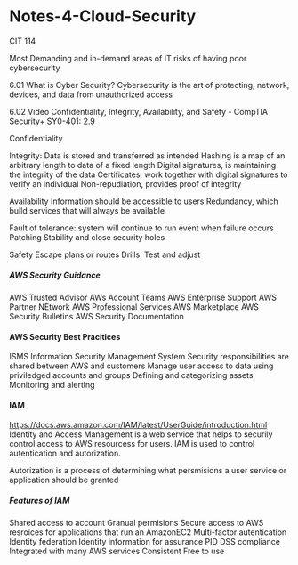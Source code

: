 # Notes-4-Cloud-Security
CIT 114


Most Demanding and in-demand areas of IT
risks of having poor cybersecurity
 

6.01 What is Cyber Security?
Cybersecurity is the art of protecting, network, devices, and data from unauthorized access

6.02 Video Confidentiality, Integrity, Availability, and Safety - CompTIA Security+ SY0-401: 2.9

Confidentiality


Integrity:
Data is stored and transferred as intended
Hashing is a map of an arbitrary length to data of a fixed length
Digital signatures, is maintaining the integrity of the data
Certificates, work together with digital signatures to verify an individual
Non-repudiation, provides proof of integrity

Availability 
Information should be accessible to users
Redundancy, which build services that will always be available

Fault of tolerance: system will continue to run event when failure occurs
Patching
Stability and close security holes

Safety
Escape plans or routes
Drills. Test and adjust

##### AWS Security Guidance
  AWS Trusted Advisor
  AWs Account Teams
  AWS Enterprise Support
  AWS Partner NEtwork
  AWS Professional Services
  AWS Marketplace
  AWS Security Bulletins
  AWS Security Documentation

#### AWS Security Best Pracitices
ISMS Information Security Management System
Security responsibilities are shared between AWS and customers
Manage user access to data using priviledged accounts and groups
Defining and categorizing assets
Monitoring and alerting


#### IAM
https://docs.aws.amazon.com/IAM/latest/UserGuide/introduction.html
Identity and Access Management is a web service that helps to securily control access to AWS resourcess for users. IAM is used to control autentication and autorization.

Autorization is a process of determining what persmisions a user service or application should be granted

##### Features of IAM
Shared access to account
Granual permisions
Secure access to AWS resroices for applications that run an AmazonEC2
Multi-factor autentication
Identity federation
Identity information for assurance
PID DSS compliance
Integrated with many AWS services
Consistent
Free to use
